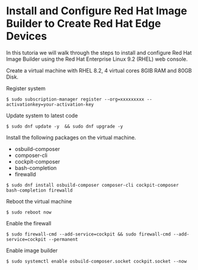 # Install and Configure Red Hat Image Builder to Create Red Hat Edge Devices

In this tutoria we will walk through the steps to install and configure Red Hat Image Builder using the Red Hat Enterprise Linux 9.2 (RHEL) web console.


Create a virtual machine with RHEL 8.2, 4 virtual cores 8GIB RAM and 80GB Disk.


Register system
```
$ sudo subscription-manager register --org=xxxxxxxxx --activationkey=your-activation-key
```

Update system to latest code  
```
$ sudo dnf update -y  && sudo dnf upgrade -y
```


Install the following packages on the virtual machine.
- osbuild-composer
- composer-cli
- cockpit-composer
- bash-completion
- firewalld

```
$ sudo dnf install osbuild-composer composer-cli cockpit-composer bash-completion firewalld
```

Reboot the virtual machine
```
$ sudo reboot now
```
  
Enable the firewall
```
$ sudo firewall-cmd --add-service=cockpit && sudo firewall-cmd --add-service=cockpit --permanent
```

Enable image builder
```
$ sudo systemctl enable osbuild-composer.socket cockpit.socket --now
```
